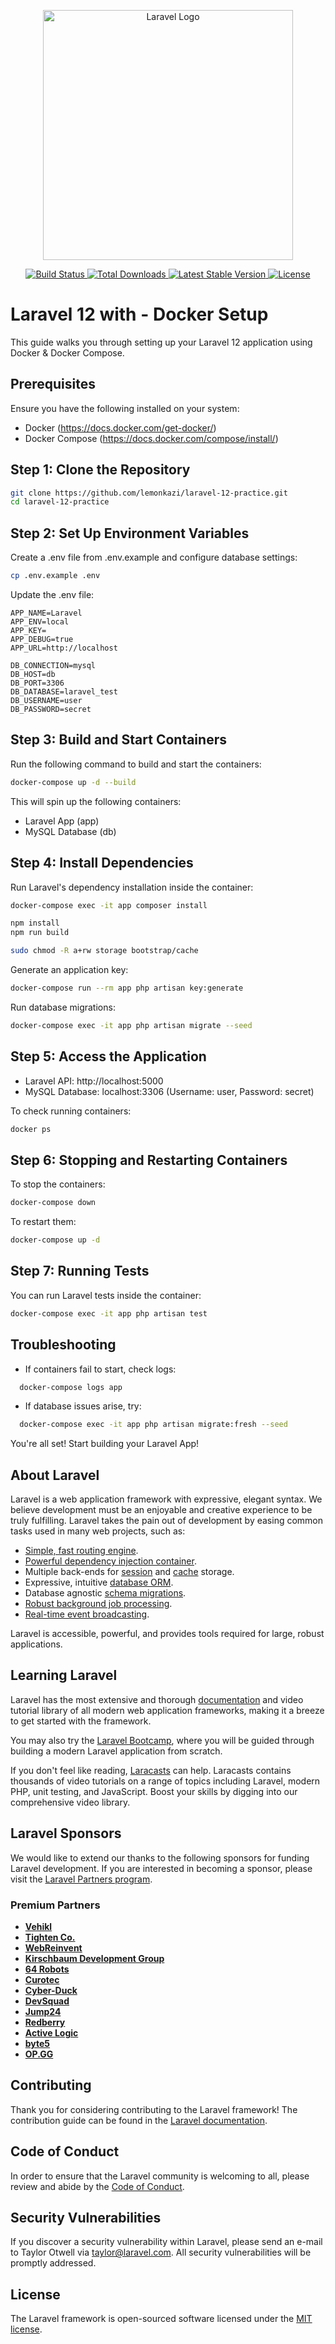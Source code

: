 <p align="center">
  <a href="https://laravel.com" target="_blank"><img src="https://raw.githubusercontent.com/laravel/art/master/logo-lockup/5%20SVG/2%20CMYK/1%20Full%20Color/laravel-logolockup-cmyk-red.svg" width="400" alt="Laravel Logo">
  </a>
</p>

<p align="center">
  <a href="https://github.com/laravel/framework/actions">
    <img src="https://github.com/laravel/framework/workflows/tests/badge.svg" alt="Build Status">
  </a>
  <a href="https://packagist.org/packages/laravel/framework">
    <img src="https://img.shields.io/packagist/dt/laravel/framework" alt="Total Downloads">
  </a>
  <a href="https://packagist.org/packages/laravel/framework">
    <img src="https://img.shields.io/packagist/v/laravel/framework" alt="Latest Stable Version">
  </a>
  <a href="https://packagist.org/packages/laravel/framework">
    <img src="https://img.shields.io/packagist/l/laravel/framework" alt="License">
  </a>
</p>

# Laravel 12 with - Docker Setup

This guide walks you through setting up your Laravel 12 application using Docker & Docker Compose.

## Prerequisites
Ensure you have the following installed on your system:
- Docker (https://docs.docker.com/get-docker/)
- Docker Compose (https://docs.docker.com/compose/install/)

## Step 1: Clone the Repository

```bash
git clone https://github.com/lemonkazi/laravel-12-practice.git
cd laravel-12-practice
```

## Step 2: Set Up Environment Variables
Create a .env file from .env.example and configure database settings:

```bash
cp .env.example .env
```

Update the .env file:

```env
APP_NAME=Laravel
APP_ENV=local
APP_KEY=
APP_DEBUG=true
APP_URL=http://localhost

DB_CONNECTION=mysql
DB_HOST=db
DB_PORT=3306
DB_DATABASE=laravel_test
DB_USERNAME=user
DB_PASSWORD=secret

```

## Step 3: Build and Start Containers
Run the following command to build and start the containers:

```bash
docker-compose up -d --build
```

This will spin up the following containers:
- Laravel App (app)
- MySQL Database (db)

## Step 4: Install Dependencies
Run Laravel's dependency installation inside the container:

```bash
docker-compose exec -it app composer install
```

```bash
npm install
npm run build
```

```bash
sudo chmod -R a+rw storage bootstrap/cache
```

Generate an application key:

```bash
docker-compose run --rm app php artisan key:generate
```

Run database migrations:

```bash
docker-compose exec -it app php artisan migrate --seed
```

## Step 5: Access the Application
- Laravel API: http://localhost:5000
- MySQL Database: localhost:3306 (Username: user, Password: secret)

To check running containers:

```bash
docker ps
```

## Step 6: Stopping and Restarting Containers
To stop the containers:

```bash
docker-compose down
```

To restart them:

```bash
docker-compose up -d
```

## Step 7: Running Tests
You can run Laravel tests inside the container:

```bash
docker-compose exec -it app php artisan test
```

## Troubleshooting
- If containers fail to start, check logs:
  
```bash
  docker-compose logs app
```
- If database issues arise, try:
  
```bash
  docker-compose exec -it app php artisan migrate:fresh --seed
```

You're all set! Start building your Laravel App!

## About Laravel

Laravel is a web application framework with expressive, elegant syntax. We believe development must be an enjoyable and creative experience to be truly fulfilling. Laravel takes the pain out of development by easing common tasks used in many web projects, such as:

- [Simple, fast routing engine](https://laravel.com/docs/routing).
- [Powerful dependency injection container](https://laravel.com/docs/container).
- Multiple back-ends for [session](https://laravel.com/docs/session) and [cache](https://laravel.com/docs/cache) storage.
- Expressive, intuitive [database ORM](https://laravel.com/docs/eloquent).
- Database agnostic [schema migrations](https://laravel.com/docs/migrations).
- [Robust background job processing](https://laravel.com/docs/queues).
- [Real-time event broadcasting](https://laravel.com/docs/broadcasting).

Laravel is accessible, powerful, and provides tools required for large, robust applications.

## Learning Laravel

Laravel has the most extensive and thorough [documentation](https://laravel.com/docs) and video tutorial library of all modern web application frameworks, making it a breeze to get started with the framework.

You may also try the [Laravel Bootcamp](https://bootcamp.laravel.com), where you will be guided through building a modern Laravel application from scratch.

If you don't feel like reading, [Laracasts](https://laracasts.com) can help. Laracasts contains thousands of video tutorials on a range of topics including Laravel, modern PHP, unit testing, and JavaScript. Boost your skills by digging into our comprehensive video library.

## Laravel Sponsors

We would like to extend our thanks to the following sponsors for funding Laravel development. If you are interested in becoming a sponsor, please visit the [Laravel Partners program](https://partners.laravel.com).

### Premium Partners

- **[Vehikl](https://vehikl.com/)**
- **[Tighten Co.](https://tighten.co)**
- **[WebReinvent](https://webreinvent.com/)**
- **[Kirschbaum Development Group](https://kirschbaumdevelopment.com)**
- **[64 Robots](https://64robots.com)**
- **[Curotec](https://www.curotec.com/services/technologies/laravel/)**
- **[Cyber-Duck](https://cyber-duck.co.uk)**
- **[DevSquad](https://devsquad.com/hire-laravel-developers)**
- **[Jump24](https://jump24.co.uk)**
- **[Redberry](https://redberry.international/laravel/)**
- **[Active Logic](https://activelogic.com)**
- **[byte5](https://byte5.de)**
- **[OP.GG](https://op.gg)**

## Contributing

Thank you for considering contributing to the Laravel framework! The contribution guide can be found in the [Laravel documentation](https://laravel.com/docs/contributions).

## Code of Conduct

In order to ensure that the Laravel community is welcoming to all, please review and abide by the [Code of Conduct](https://laravel.com/docs/contributions#code-of-conduct).

## Security Vulnerabilities

If you discover a security vulnerability within Laravel, please send an e-mail to Taylor Otwell via [taylor@laravel.com](mailto:taylor@laravel.com). All security vulnerabilities will be promptly addressed.

## License

The Laravel framework is open-sourced software licensed under the [MIT license](https://opensource.org/licenses/MIT).
